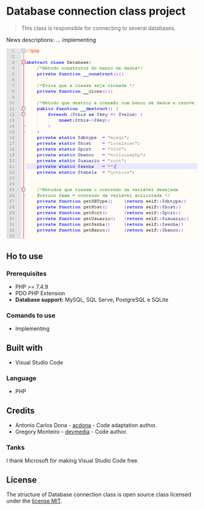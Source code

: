 # Database connection class project
>  This class is responsible for connecting to several databases.

News descriptions: ... implementing

![Images class](./app/mvc/assets/images/class.png)

## Ho to use

### Prerequisites
- PHP >= 7.4.9
- PDO PHP Extension
- **Database support:** MySQL, SQL Serve, PostgreSQL e SQLite

### Comands to use
- Implementing

## Built with
- Visual Studio Code

### Language
- PHP


## Credits
- Antonio Carlos Dona - [acdona](https://github.com/acdona) - Code adaptation author.
- Gregory Monteiro - [devmedia](https://www.devmedia.com.br/) - Code author.


### Tanks
I thank Microsoft for making Visual Studio Code free.


## License
The structure of Database connection class is open source class licensed under the [license MIT](/LICENSE).